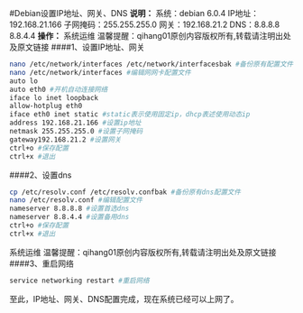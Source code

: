 #Debian设置IP地址、网关、DNS
**说明：**
系统：debian 6.0.4
IP地址：192.168.21.166
子网掩码：255.255.255.0
网关：192.168.21.2
DNS：8.8.8.8
8.8.4.4
**操作：**
系统运维 温馨提醒：qihang01原创内容版权所有,转载请注明出处及原文链接
####1、设置IP地址、网关
```bash
nano /etc/network/interfaces /etc/network/interfacesbak #备份原有配置文件
nano /etc/network/interfaces #编辑网网卡配置文件
auto lo
auto eth0 #开机自动连接网络
iface lo inet loopback
allow-hotplug eth0
iface eth0 inet static #static表示使用固定ip，dhcp表述使用动态ip
address 192.168.21.166 #设置ip地址
netmask 255.255.255.0 #设置子网掩码
gateway192.168.21.2 #设置网关
ctrl+o #保存配置
ctrl+x #退出
```
####2、设置dns
```bash
cp /etc/resolv.conf /etc/resolv.confbak #备份原有dns配置文件
nano /etc/resolv.conf #编辑配置文件
nameserver 8.8.8.8 #设置首选dns
nameserver 8.8.4.4 #设置备用dns
ctrl+o #保存配置
ctrl+x #退出
```
系统运维 温馨提醒：qihang01原创内容版权所有,转载请注明出处及原文链接
####3、重启网络
```bash
service networking restart #重启网络
```
至此，IP地址、网关、DNS配置完成，现在系统已经可以上网了。